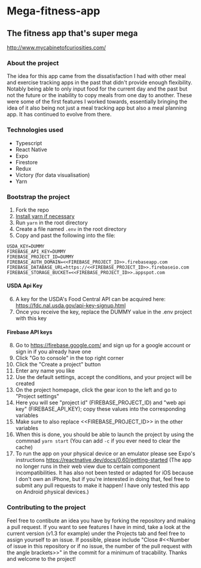 # Mega-fitness-app
## The fitness app that's super mega
http://www.mycabinetofcuriosities.com/

### About the project
The idea for this app came from the dissatisfaction I had with other meal and exercise tracking apps in the past that didn't provide enough flexibility. Notably being able to only input food for the current day and the past but not the future or the inability to copy meals from one day to another. These were some of the first features I worked towards, essentially bringing the idea of it also being not just a meal tracking app but also a meal planning app. It has continued to evolve from there.

### Technologies used
* Typescript
* React Native
* Expo 
* Firestore
* Redux
* Victory (for data visualisation)
* Yarn

### Bootstrap the project
1. Fork the repo
2. [Install yarn if necessary](https://classic.yarnpkg.com/en/docs/install/)
3. Run ``yarn`` in the root directory
4. Create a file named ``.env`` in the root directory
5. Copy and past the following into the file: 
```
USDA_KEY=DUMMY
FIREBASE_API_KEY=DUMMY
FIREBASE_PROJECT_ID=DUMMY
FIREBASE_AUTH_DOMAIN=<<FIREBASE_PROJECT_ID>>.firebaseapp.com
FIREBASE_DATABASE_URL=https://<<FIREBASE_PROJECT_ID>>.firebaseio.com
FIREBASE_STORAGE_BUCKET=<<FIREBASE_PROJECT_ID>>.appspot.com
```
#### USDA Api Key
6. A key for the USDA's Food Central API can be acquired here: https://fdc.nal.usda.gov/api-key-signup.html
7. Once you receive the key, replace the DUMMY value in the .env project with this key
#### Firebase API keys
8. Go to https://firebase.google.com/ and sign up for a google account or sign in if you already have one
9. Click "Go to console" in the top right corner
10. Click the "Create a project" button
11. Enter any name you like
12. Use the default settings, accept the conditions, and your project will be created
13. On the project homepage, click the gear icon to the left and go to "Project settings"
14. Here you will see "project id" (FIREBASE_PROJECT_ID) and "web api key" (FIREBASE_API_KEY); copy these values into the corresponding variables
15. Make sure to also replace <<FIREBASE_PROJECT_ID>> in the other variables
16. When this is done, you should be able to launch the project by using the commnad ``yarn start`` (You can add ``-c`` if you ever need to clear the cache)
17. To run the app on your physical device or an emulator please see Expo's instructions https://reactnative.dev/docs/0.60/getting-started
(The app no longer runs in their web view due to certain component incompatibilities. It has also not been tested or adapted for iOS because I don't own an iPhone, but if you're interested in doing that, feel free to submit any pull requests to make it happen! I have only tested this app on Android physical devices.)

### Contributing to the project
Feel free to contibute an idea you have by forking the repository and making a pull request. If you want to see features I have in mind, take a look at the current version (v1.3 for example) under the Projects tab and feel free to assign yourself to an issue. If possible, please include "Close #<<Number of issue in this repository or if no issue, the number of the pull request with the angle brackets>>" in the commit for a minimum of tracability. Thanks and welcome to the project!